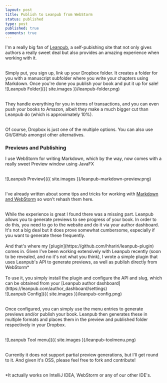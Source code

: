 ```yaml
---
layout: post
title: Publish to Leanpub from WebStorm
status: published
type: post
published: true
comments: true
---
```


I'm a really big fan of [Leanpub](https://leanpub.com), a self-pubishing site that not only gives authors a really sweet deal but
also provides an amazing experience when working with it.

<br/>
Simply put, you sign up, link up your Dropbox folder. It creates a folder for you with a manuscript subfolder where you write your chapters using Markdown. Once you're done
you publish your book and put it up for sale!

<br/>
![Leanpub Folder]({{ site.images }}/leanpub-folder.png)
<br/>
<br/>

They handle everything for you in terms of transactions, and you can even push your books to Amazon, albeit they make a much bigger cut than Leanpub do (which is approximately 10%).


<br/>
Of course, Dropbox is just one of the multiple options. You can also use Git/GitHub amongst other alternatives.

### Previews and Publishing

I use WebStorm for writing Markdown, which by the way, now comes with a really sweet Preview window using JavaFX

<br/>
![Leanpub Preview]({{ site.images }}/leanpub-markdown-preview.png)
<br/>
<br/>

I've already written about some tips and tricks for working with [Markdown and WebStorm](http://hadihariri.com/2014/01/04/using-webstorm-to-maintain-a-jekyll-site/) so won't rehash them here.


<br/>
While the experience is great I found there was a missing part. Leanpub allows you to generate previews to see progress of your book. In order to do this, you need to go
to the website and do it via your author dashboard. It's not a big deal but it does prove somewhat cumbersome, especially if you want to generate these frequently.
<br/>
<br/>
And that's where my [plugin](https://github.com/hhariri/leanpub-plugin) comes in. Given I've been working extensively with Leanpub recently (soon to be revealed, and no it's not what you think), I wrote a simple plugin that uses Leanpub's API
to generate previews, as well as publish directly from WebStorm*
<br/>
<br/>
To use it, you simply install the plugin and configure the API and slug, which can be obtained from your [Leanpub author dashboard](https://leanpub.com/author_dashboard/settings)

<br/>
![Leanpub Config]({{ site.images }}/leanpub-config.png)
<br/>
<br/>

Once configured, you can simply use the menu entries to generate previews and/or publish your book. Leanpub then generates these in multiple formats and places them in the preview and published
folder respectively in your Dropbox.

<br/>
![Leanpub Tool menu]({{ site.images }}/leanpub-toolmenu.png)
<br/>
<br/>


Currently it does not support partial preview generations, but I'll get round to it. And given it's OSS, please feel free to fork and contribute!
<br/>
<br/>

*It actually works on IntelliJ IDEA, WebStorm or any of our other IDE's.